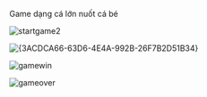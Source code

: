 Game dạng cá lớn nuốt cá bé

![startgame2](https://github.com/user-attachments/assets/16709e4b-1ee0-4bd7-bc90-3b37cf4d535a)

![{3ACDCA66-63D6-4E4A-992B-26F7B2D51B34}](https://github.com/user-attachments/assets/0cfcc8e9-0a8f-4fcf-8ce9-763bb4f1309a)

![gamewin](https://github.com/user-attachments/assets/35973a97-d2d0-4fee-920f-eea7f03b686e)

![gameover](https://github.com/user-attachments/assets/f58bd869-bfef-4363-92d5-e1769566fc63)

